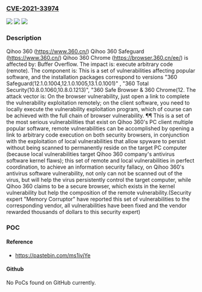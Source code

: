 ### [CVE-2021-33974](https://cve.mitre.org/cgi-bin/cvename.cgi?name=CVE-2021-33974)
![](https://img.shields.io/static/v1?label=Product&message=n%2Fa&color=blue)
![](https://img.shields.io/static/v1?label=Version&message=n%2Fa&color=blue)
![](https://img.shields.io/static/v1?label=Vulnerability&message=n%2Fa&color=brighgreen)

### Description

Qihoo 360 (https://www.360.cn/) Qihoo 360 Safeguard (https://www.360.cn/) Qihoo 360 Chrome (https://browser.360.cn/ee/) is affected by: Buffer Overflow. The impact is: execute arbitrary code (remote). The component is: This is a set of vulnerabilities affecting popular software, and the installation packages correspond to versions "360 Safeguard(12.1.0.1004,12.1.0.1005,13.1.0.1001)" , "360 Total Security(10.8.0.1060,10.8.0.1213)", "360 Safe Browser & 360 Chrome(12. The attack vector is: On the browser vulnerability, just open a link to complete the vulnerability exploitation remotely; on the client software, you need to locally execute the vulnerability exploitation program, which of course can be achieved with the full chain of browser vulnerability. ¶¶ This is a set of the most serious vulnerabilities that exist on Qihoo 360's PC client multiple popular software, remote vulnerabilities can be accomplished by opening a link to arbitrary code execution on both security browsers, in conjunction with the exploitation of local vulnerabilities that allow spyware to persist without being scanned to permanently reside on the target PC computer (because local vulnerabilities target Qihoo 360 company's antivirus software kernel flaws); this set of remote and local vulnerabilities in perfect coordination, to achieve an information security fallacy, on Qihoo 360's antivirus software vulnerability, not only can not be scanned out of the virus, but will help the virus persistently control the target computer, while Qihoo 360 claims to be a secure browser, which exists in the kernel vulnerability but help the composition of the remote vulnerability.(Security expert "Memory Corruptor" have reported this set of vulnerabilities to the corresponding vendor, all vulnerabilities have been fixed and the vendor rewarded thousands of dollars to this security expert)

### POC

#### Reference
- https://pastebin.com/ms1ivjYe

#### Github
No PoCs found on GitHub currently.

